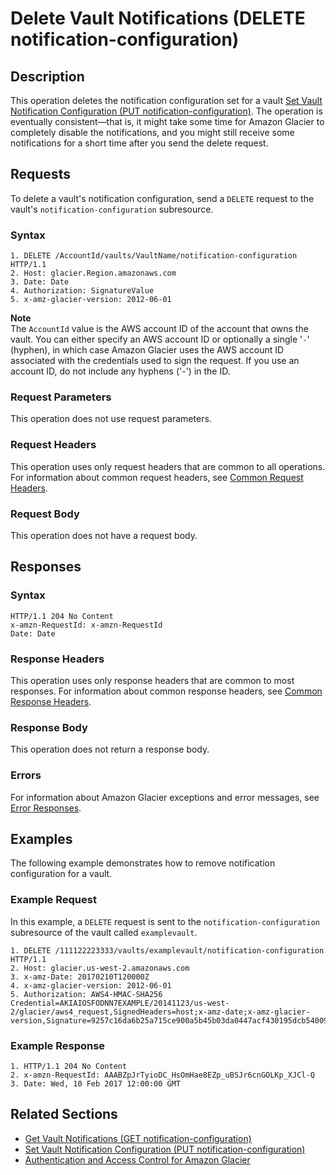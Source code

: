 # Delete Vault Notifications \(DELETE notification\-configuration\)<a name="api-vault-notifications-delete"></a>

## Description<a name="api-vault-notifications-delete-description"></a>

This operation deletes the notification configuration set for a vault [Set Vault Notification Configuration \(PUT notification\-configuration\)](api-vault-notifications-put.md)\. The operation is eventually consistent—that is, it might take some time for Amazon Glacier to completely disable the notifications, and you might still receive some notifications for a short time after you send the delete request\. 

## Requests<a name="api-vault-notifications-delete-requests"></a>

To delete a vault's notification configuration, send a `DELETE` request to the vault's `notification-configuration` subresource\.

### Syntax<a name="api-vault-notifications-delete-requests-syntax"></a>

```
1. DELETE /AccountId/vaults/VaultName/notification-configuration HTTP/1.1
2. Host: glacier.Region.amazonaws.com
3. Date: Date
4. Authorization: SignatureValue
5. x-amz-glacier-version: 2012-06-01
```

**Note**  
The `AccountId` value is the AWS account ID of the account that owns the vault\. You can either specify an AWS account ID or optionally a single '`-`' \(hyphen\), in which case Amazon Glacier uses the AWS account ID associated with the credentials used to sign the request\. If you use an account ID, do not include any hyphens \('\-'\) in the ID\.

### Request Parameters<a name="api-vault-notifications-delete-requests-parameters"></a>

This operation does not use request parameters\.

### Request Headers<a name="api-vault-notifications-delete-requests-headers"></a>

This operation uses only request headers that are common to all operations\. For information about common request headers, see [Common Request Headers](api-common-request-headers.md)\.

### Request Body<a name="api-vault-notifications-delete-requests-elements"></a>

This operation does not have a request body\.

## Responses<a name="api-vault-notifications-delete-responses"></a>

### Syntax<a name="api-vault-notifications-delete-responses-syntax"></a>

```
HTTP/1.1 204 No Content
x-amzn-RequestId: x-amzn-RequestId
Date: Date
```

### Response Headers<a name="api-vault-notifications-delete-responses-headers"></a>

This operation uses only response headers that are common to most responses\. For information about common response headers, see [Common Response Headers](api-common-response-headers.md)\.

### Response Body<a name="api-vault-notifications-delete-responses-elements"></a>

This operation does not return a response body\.

### Errors<a name="api-vault-notifications-delete-responses-errors"></a>

For information about Amazon Glacier exceptions and error messages, see [Error Responses](api-error-responses.md)\.

## Examples<a name="api-vault-notifications-delete-examples"></a>

The following example demonstrates how to remove notification configuration for a vault\.

### Example Request<a name="api-vault-notifications-delete-example-request"></a>

In this example, a `DELETE` request is sent to the `notification-configuration` subresource of the vault called `examplevault`\.

```
1. DELETE /111122223333/vaults/examplevault/notification-configuration HTTP/1.1
2. Host: glacier.us-west-2.amazonaws.com
3. x-amz-Date: 20170210T120000Z 
4. x-amz-glacier-version: 2012-06-01
5. Authorization: AWS4-HMAC-SHA256 Credential=AKIAIOSFODNN7EXAMPLE/20141123/us-west-2/glacier/aws4_request,SignedHeaders=host;x-amz-date;x-amz-glacier-version,Signature=9257c16da6b25a715ce900a5b45b03da0447acf430195dcb540091b12966f2a2
```

### Example Response<a name="api-vault-notifications-delete-example-response"></a>

```
1. HTTP/1.1 204 No Content
2. x-amzn-RequestId: AAABZpJrTyioDC_HsOmHae8EZp_uBSJr6cnGOLKp_XJCl-Q
3. Date: Wed, 10 Feb 2017 12:00:00 GMT
```

## Related Sections<a name="related-sections-vault-notifications-delete"></a>
+ [Get Vault Notifications \(GET notification\-configuration\)](api-vault-notifications-get.md)
+ [Set Vault Notification Configuration \(PUT notification\-configuration\)](api-vault-notifications-put.md)
+ [Authentication and Access Control for Amazon Glacier](auth-and-access-control.md)